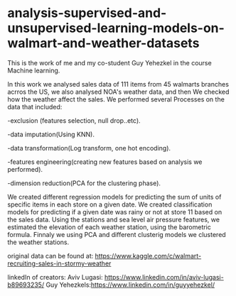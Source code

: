 # analysis-supervised-and-unsupervised-learning-models-on-walmart-and-weather-datasets


This is the work of me and my co-student Guy Yehezkel in the course Machine learning.

In this work we analysed sales data of 111 items from 45 walmarts branches acrros the US,
we also analysed NOA's weather data, and then We checked how the weather affect the sales.
We performed several Processes on the data that included:

-exclusion (features selection, null drop..etc).

-data imputation(Using KNN).

-data transformation(Log transform, one hot encoding).

-features engineering(creating new features based on analysis we performed).

-dimension reduction(PCA for the clustering phase).


We created different regression models for predicting the sum of units of specific items in each store on a given date.
We created classification models for predicting if a given date was rainy or not at store 11 based on the sales data.
Using the stations and sea level air pressure features, we estimated the elevation of each weather station, using the barometric formula.
Finnaly we using PCA and different clusterig models we clustered the weather stations.

original data can be found at: https://www.kaggle.com/c/walmart-recruiting-sales-in-stormy-weather


linkedIn of creators:
Aviv Lugasi: https://www.linkedin.com/in/aviv-lugasi-b89693235/
Guy Yehezkels:https://www.linkedin.com/in/guyyehezkel/
